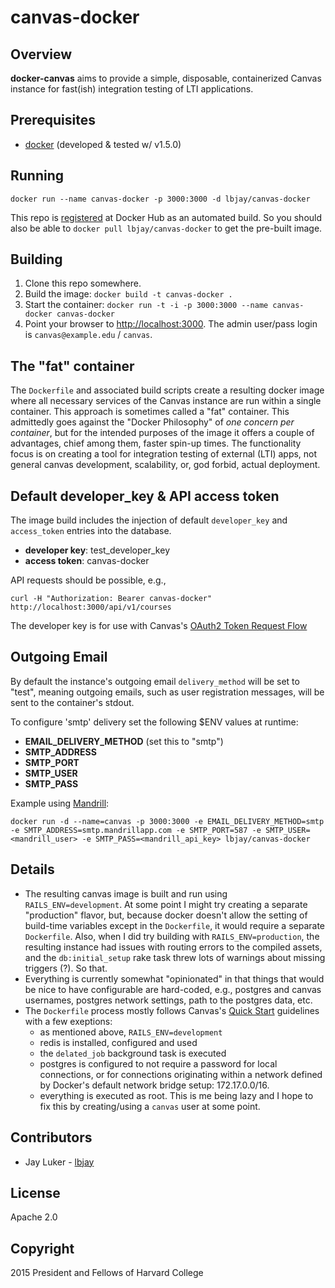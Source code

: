 # canvas-docker

## Overview

**docker-canvas** aims to provide a simple, disposable, containerized Canvas instance for fast(ish) integration testing of LTI applications.

## Prerequisites

* [docker](https://www.docker.com/) (developed & tested w/ v1.5.0)

## Running

`docker run --name canvas-docker -p 3000:3000 -d lbjay/canvas-docker`

This repo is [registered](https://registry.hub.docker.com/u/lbjay/canvas-docker/) at Docker Hub as an automated build. So you should also be able to `docker pull lbjay/canvas-docker` to get the pre-built image.

## Building

1. Clone this repo somewhere. 
2. Build the image: `docker build -t canvas-docker .`
3. Start the container: `docker run -t -i -p 3000:3000 --name canvas-docker canvas-docker`
4. Point your browser to [http://localhost:3000](http://localhost:3000). The admin user/pass login is `canvas@example.edu` / `canvas`.

## The "fat" container

The `Dockerfile` and associated build scripts create a resulting docker image where all necessary services of the Canvas instance are run within a single container. This approach is sometimes called a "fat" container. This admittedly goes against the "Docker Philosophy" of *one concern per container*, but for the intended purposes of the image it offers a couple of advantages, chief among them, faster spin-up times. The functionality focus is on creating a tool for integration testing of external (LTI) apps, not general canvas development, scalability, or, god forbid, actual deployment.

## Default developer_key & API access token

The image build includes the injection of default `developer_key` and `access_token` entries into the database. 

* **developer key**: test_developer_key
* **access token**: canvas-docker

API requests should be possible, e.g.,

`curl -H "Authorization: Bearer canvas-docker" http://localhost:3000/api/v1/courses`

The developer key is for use with Canvas's [OAuth2 Token Request Flow](https://canvas.instructure.com/doc/api/file.oauth.html)

## Outgoing Email

By default the instance's outgoing email `delivery_method` will be set to "test", meaning outgoing emails, such as user registration messages, will be 
sent to the container's stdout. 

To configure 'smtp' delivery set the following $ENV values at runtime:

* **EMAIL_DELIVERY_METHOD** (set this to "smtp")
* **SMTP_ADDRESS**
* **SMTP_PORT**
* **SMTP_USER**
* **SMTP_PASS**

Example using [Mandrill](https://mandrillapp.com/):

```
docker run -d --name=canvas -p 3000:3000 -e EMAIL_DELIVERY_METHOD=smtp -e SMTP_ADDRESS=smtp.mandrillapp.com -e SMTP_PORT=587 -e SMTP_USER=<mandrill_user> -e SMTP_PASS=<mandrill_api_key> lbjay/canvas-docker
```

## Details

* The resulting canvas image is built and run using `RAILS_ENV=development`. At some point I might try creating a separate "production" flavor, but, because docker doesn't allow the setting of build-time variables except in the `Dockerfile`, it would require a separate `Dockerfile`. Also, when I did try building with `RAILS_ENV=production`, the resulting instance had issues with routing errors to the compiled assets, and the `db:initial_setup` rake task threw lots of warnings about missing triggers (?). So that.
* Everything is currently somewhat "opinionated" in that things that would be nice to have configurable are hard-coded, e.g., postgres and canvas usernames, postgres network settings, path to the postgres data, etc.
* The `Dockerfile` process mostly follows Canvas's [Quick Start](https://github.com/instructure/canvas-lms/wiki/Quick-Start) guidelines with a few exeptions:
    * as mentioned above, `RAILS_ENV=development`
    * redis is installed, configured and used
    * the `delated_job` background task is executed
    * postgres is configured to not require a password for local connections, or for connections originating within a network defined by Docker's default network bridge setup: 172.17.0.0/16.
    * everything is executed as root. This is me being lazy and I hope to fix this by creating/using a `canvas` user at some point.

## Contributors

* Jay Luker - [lbjay](https://github.com/lbjay)

## License

Apache 2.0

## Copyright

2015 President and Fellows of Harvard College
